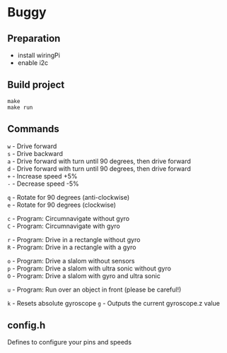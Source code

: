 # Buggy

## Preparation
* install wiringPi
* enable i2c

## Build project
`make`  
`make run`

## Commands
`w` - Drive forward  
`s` - Drive backward  
`a` - Drive forward with turn until 90 degrees, then drive forward  
`d` - Drive forward with turn until 90 degrees, then drive forward  
`+` - Increase speed +5%  
`-` - Decrease speed -5%  
  
`q` - Rotate for 90 degrees (anti-clockwise)  
`e` - Rotate for 90 degrees (clockwise)  
  
`c` - Program: Circumnavigate without gyro  
`C` - Program: Circumnavigate with gyro  
  
`r` - Program: Drive in a rectangle without gyro  
`R` - Program: Drive in a rectangle with a gyro  
  
`o` - Program: Drive a slalom without sensors  
`p` - Program: Drive a slalom with ultra sonic without gyro  
`O` - Program: Drive a slalom with gyro and ultra sonic  
  
`u` - Program: Run over an object in front (please be careful!)  

`k` - Resets absolute gyroscope
`g` - Outputs the current gyroscope.z value 

## config.h
Defines to configure your pins and speeds
